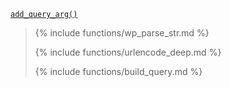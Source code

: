 <p><code><a href="https://developer.wordpress.org/reference/functions/add_query_arg/">add_query_arg()</a></code></p>

<blockquote>

{% include functions/wp_parse_str.md %}

{% include functions/urlencode_deep.md %}

{% include functions/build_query.md %}

</blockquote>
